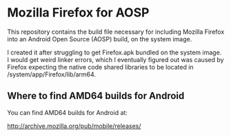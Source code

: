 # Mozilla Firefox for AOSP

This repository contains the build file necessary for including Mozilla Firefox into
an Android Open Source (AOSP) build, on the system image.

I created it after struggling to get Firefox.apk bundled on the system image. I would
get weird linker errors, which I eventually figured out was caused by Firefox expecting
the native code shared libraries to be located in /system/app/Firefox/lib/arm64.

## Where to find AMD64 builds for Android

You can find AMD64 builds for Android at:

http://archive.mozilla.org/pub/mobile/releases/
